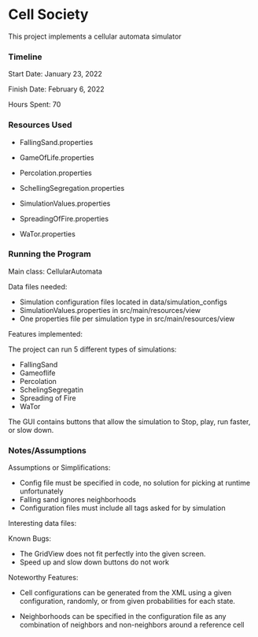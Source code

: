 Cell Society
====

This project implements a cellular automata simulator


### Timeline

Start Date: January 23, 2022

Finish Date: February 6, 2022

Hours Spent: 70

### Resources Used
* FallingSand.properties

* GameOfLife.properties

* Percolation.properties

* SchellingSegregation.properties

* SimulationValues.properties

* SpreadingOfFire.properties

* WaTor.properties



### Running the Program

Main class: CellularAutomata

Data files needed: 
* Simulation configuration files located in data/simulation_configs
* SimulationValues.properties in src/main/resources/view
* One properties file per simulation type in src/main/resources/view

Features implemented:

The project can run 5 different types of simulations:

* FallingSand
* Gameoflife
* Percolation
* SchelingSegregatin
* Spreading of Fire
* WaTor

The GUI contains buttons that allow the simulation to Stop, play, run faster, or slow down.

### Notes/Assumptions

Assumptions or Simplifications:
* Config file must be specified in code, no solution for picking at runtime unfortunately
* Falling sand ignores neighborhoods
* Configuration files must include all tags asked for by simulation

Interesting data files:

Known Bugs:
* The GridView does not fit perfectly into the given screen. 
* Speed up and slow down buttons do not work

Noteworthy Features: 
* Cell configurations can be generated from the XML using a given configuration,
randomly, or from given probabilities for each state.

* Neighborhoods can be specified in the configuration file as any combination of
neighbors and non-neighbors around a reference cell

